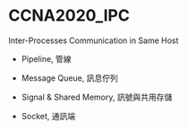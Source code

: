 # CCNA2020_IPC
Inter-Processes Communication in Same Host

* Pipeline, 管線

* Message Queue, 訊息佇列

* Signal & Shared Memory, 訊號與共用存儲

* Socket, 通訊端
